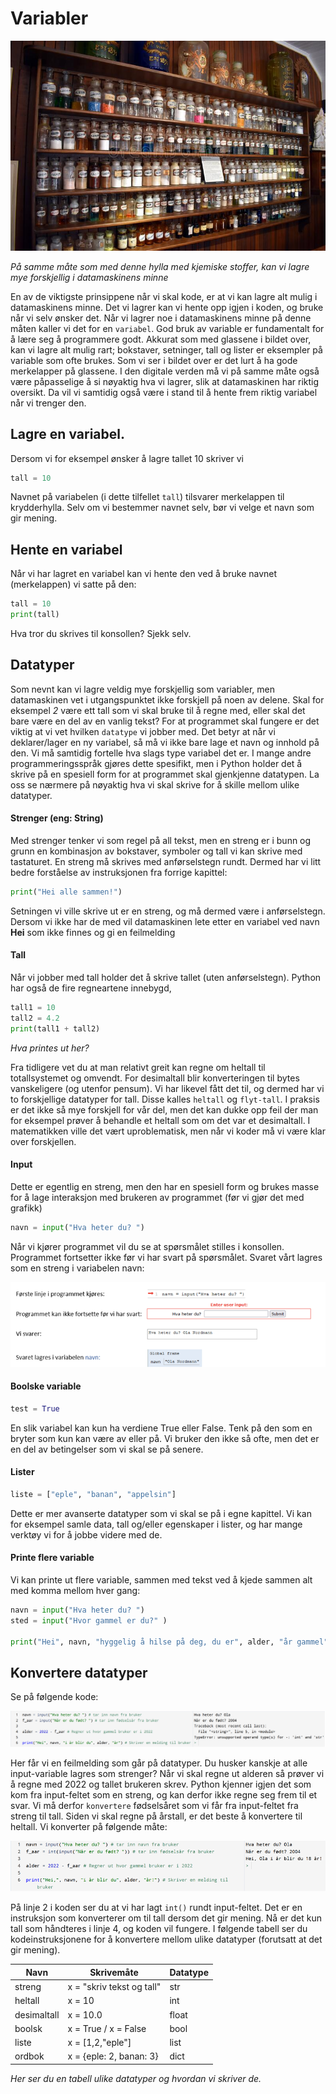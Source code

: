 # Variabler
![Variable](variable_glass.jpg)

*På samme måte som med denne hylla med kjemiske stoffer, kan vi lagre mye forskjellig i datamaskinens minne*


En av de viktigste prinsippene når vi skal kode, er at vi kan lagre alt mulig i datamaskinens minne. Det vi lagrer kan vi hente opp igjen i koden, og bruke når vi selv ønsker det. Når vi lagrer noe i datamaskinens minne på denne måten kaller vi det for en `variabel`. God bruk av variable er fundamentalt for å lære seg å programmere godt. Akkurat som med glassene i bildet over, kan vi lagre alt mulig rart; bokstaver, setninger, tall og lister er eksempler på variable som ofte brukes. Som vi ser i bildet over er det lurt å ha gode merkelapper på glassene. I den digitale verden må vi på samme måte også være påpasselige å si nøyaktig hva vi lagrer, slik at datamaskinen har riktig oversikt. Da vil vi samtidig også være i stand til å hente frem riktig variabel når vi trenger den. 

## Lagre en variabel.
Dersom vi for eksempel ønsker å lagre tallet 10 skriver vi 

```PYTHON
tall = 10
```

 Navnet på variabelen (i dette tilfellet `tall`) tilsvarer merkelappen til krydderhylla. Selv om vi bestemmer navnet selv, bør vi velge et navn som gir mening.


## Hente en variabel

Når vi har lagret en variabel kan vi hente den ved å bruke navnet (merkelappen) vi satte på den:

```PYTHON
tall = 10
print(tall)
```
Hva tror du skrives til konsollen? Sjekk selv.


## Datatyper

Som nevnt kan vi lagre veldig mye forskjellig som variabler, men datamaskinen vet i utgangspunktet ikke forskjell på noen av delene. Skal for eksempel *2* være ett tall som vi skal bruke til å regne med, eller skal det bare være en del av en vanlig tekst? For at programmet skal fungere er det viktig at vi vet hvilken `datatype` vi jobber med. Det betyr at når vi deklarer/lager en ny variabel, så må vi ikke bare lage et navn og innhold på den. Vi må samtidig fortelle hva slags type variabel det er. I mange andre programmeringsspråk gjøres dette spesifikt, men i Python holder det å skrive på en spesiell form for at programmet skal gjenkjenne datatypen. La oss se nærmere på nøyaktig hva vi skal skrive for å skille mellom ulike datatyper.

#### Strenger (eng: String)

Med strenger tenker vi som regel på all tekst, men en streng er i bunn og grunn en kombinasjon av bokstaver, symboler og tall vi kan skrive med tastaturet. En streng må skrives med anførselstegn rundt. Dermed har vi litt bedre forståelse av instruksjonen fra forrige kapittel:

```PYTHON
print("Hei alle sammen!")
```

Setningen vi ville skrive ut er en streng, og må dermed være i anførselstegn. Dersom vi ikke har de med vil datamaskinen lete etter en variabel ved navn **Hei** som ikke finnes og gi en feilmelding


#### Tall

Når vi jobber med tall holder det å skrive tallet (uten anførselstegn). Python har også de fire regneartene innebygd,  

```PYTHON
tall1 = 10
tall2 = 4.2
print(tall1 + tall2)
```

*Hva printes ut her?*

Fra tidligere vet du at man relativt greit kan regne om heltall til totallsystemet og omvendt. For desimaltall blir konverteringen til bytes vanskeligere (og utenfor pensum). Vi har likevel fått det til, og dermed har vi to forskjellige datatyper for tall. Disse kalles `heltall` og `flyt-tall`. I praksis er det ikke så mye forskjell for vår del, men det kan dukke opp feil der man for eksempel prøver å behandle et heltall som om det var et desimaltall. I matematikken ville det vært uproblematisk, men når vi koder må vi være klar over forskjellen.


#### Input

Dette er egentlig en streng, men den har en spesiell form og brukes masse for å lage interaksjon med brukeren av programmet (før vi gjør det med grafikk)

```PYTHON
navn = input("Hva heter du? ")
```

Når vi kjører programmet vil du se at spørsmålet stilles i konsollen. Programmet fortsetter ikke før vi har svart på spørsmålet. Svaret vårt lagres som en streng i variabelen navn:

![Input](input.png)


#### Boolske variable

```PYTHON
test = True
```

En slik variabel kan kun ha verdiene True eller False. Tenk på den som en bryter som kun kan være av eller på. Vi bruker den ikke så ofte, men det er en del av betingelser som vi skal se på senere.


#### Lister

```PYTHON
liste = ["eple", "banan", "appelsin"]
```

Dette er mer avanserte datatyper som vi skal se på i egne kapittel. Vi kan for eksempel samle data, tall og/eller egenskaper i lister, og har mange verktøy vi for å jobbe videre med de.


#### Printe flere variable

Vi kan printe ut flere variable, sammen med tekst ved å kjede sammen alt med komma mellom hver gang:

```PYTHON
navn = input("Hva heter du? ")
sted = input("Hvor gammel er du?" )

print("Hei", navn, "hyggelig å hilse på deg, du er", alder, "år gammel")
```


## Konvertere datatyper 

Se på følgende kode:

![Feil med input](feil.png)

Her får vi en feilmelding som går på datatyper. Du husker kanskje at alle input-variable lagres som strenger? Når vi skal regne ut alderen så prøver vi å regne med 2022 og tallet brukeren skrev. Python kjenner igjen det som kom fra input-feltet som en streng, og kan derfor ikke regne seg frem til et svar. Vi må derfor `konvertere` fødselsåret som vi får fra input-feltet fra streng til tall. Siden vi skal regne på årstall, er det beste å konvertere til heltall. Vi konverter på følgende måte:

![Feil med input - konvertering](riktig.png)

På linje 2 i koden ser du at vi har lagt `int()` rundt input-feltet. Det er en instruksjon som konverterer om til tall dersom det gir mening. Nå er det kun tall som håndteres i linje 4, og koden vil fungere. I følgende tabell ser du kodeinstruksjonene for å konvertere mellom ulike datatyper (forutsatt at det gir mening).

| Navn | Skrivemåte | Datatype |
|----------|------------|-----------|
| streng | x = "skriv tekst og tall"  | str |
| heltall  | x = 10        | int |
| desimaltall| x = 10.0    | float |
| boolsk | x = True / x = False | bool |
| liste | x = [1,2,"eple"] | list |
| ordbok| x = {eple: 2, banan: 3} | dict |

*Her ser du en tabell ulike datatyper og hvordan vi skriver de.*






